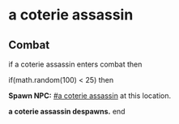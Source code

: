 # a coterie assassin







## Combat

if a coterie assassin enters combat  then


if(math.random(100) < 25) then



**Spawn NPC:**  [\#a coterie assassin](/npc/160230) at this location.



**a coterie assassin despawns.**
end
